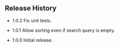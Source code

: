 ## Release History

* 1.0.2 Fix unit tests.

* 1.0.1 Allow sorting even if search query is empty.

* 1.0.0 Initial release.
